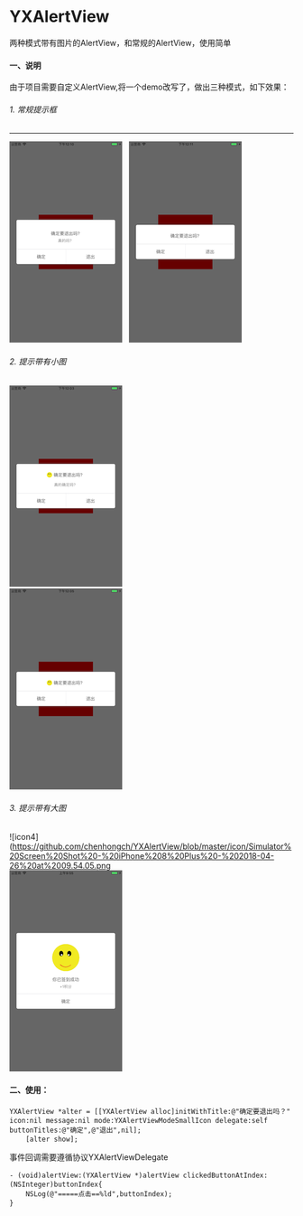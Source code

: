 # YXAlertView
两种模式带有图片的AlertView，和常规的AlertView，使用简单

#### 一、说明
由于项目需要自定义AlertView,将一个demo改写了，做出三种模式，如下效果：
###### 1. 常规提示框
****
![icon1](https://github.com/chenhongch/YXAlertView/blob/master/icon/Simulator%20Screen%20Shot%20-%20iPhone%208%20Plus%20-%202018-04-08%20at%2012.10.07.png)   
![icon2](https://github.com/chenhongch/YXAlertView/blob/master/icon/Simulator%20Screen%20Shot%20-%20iPhone%208%20Plus%20-%202018-04-08%20at%2012.11.02.png)

###### 2. 提示带有小图 

![icon3](https://github.com/chenhongch/YXAlertView/blob/master/icon/Simulator%20Screen%20Shot%20-%20iPhone%208%20Plus%20-%202018-04-08%20at%2012.03.44.png)  
![icon4](https://github.com/chenhongch/YXAlertView/blob/master/icon/Simulator%20Screen%20Shot%20-%20iPhone%208%20Plus%20-%202018-04-08%20at%2012.05.18.png)
###### 3.  提示带有大图  

![icon4](https://github.com/chenhongch/YXAlertView/blob/master/icon/Simulator%20Screen%20Shot%20-%20iPhone%208%20Plus%20-%202018-04-26%20at%2009.54.05.png  
![icon5](https://github.com/chenhongch/YXAlertView/blob/master/icon/Simulator%20Screen%20Shot%20-%20iPhone%208%20Plus%20-%202018-04-26%20at%2009.55.34.png)


#### 二、使用：
```
YXAlertView *alter = [[YXAlertView alloc]initWithTitle:@"确定要退出吗？" icon:nil message:nil mode:YXAlertViewModeSmallIcon delegate:self buttonTitles:@"确定",@"退出",nil];
    [alter show];
```
事件回调需要遵循协议YXAlertViewDelegate

```
- (void)alertView:(YXAlertView *)alertView clickedButtonAtIndex:(NSInteger)buttonIndex{
    NSLog(@"=====点击==%ld",buttonIndex);
}
```
